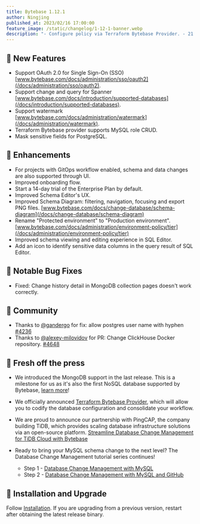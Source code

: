 ```yaml
---
title: Bytebase 1.12.1
author: Ningjing
published_at: 2023/02/16 17:00:00
feature_image: /static/changelog/1-12-1-banner.webp
description: "- Configure policy via Terraform Bytebase Provider. - 21 new SQL Review Rules for PostgreSQL. - Updated pricing plan."
---
```


## 🚀 New Features
- Support OAuth 2.0 for Single Sign-On (SSO) [www.bytebase.com/docs/administration/sso/oauth2](/docs/administration/sso/oauth2).
- Support change and query for Spanner [www.bytebase.com/docs/introduction/supported-databases](/docs/introduction/supported-databases).
- Support watermark [www.bytebase.com/docs/administration/watermark](/docs/administration/watermark).
- Terraform Bytebase provider supports MySQL role CRUD.
- Mask sensitive fields for PostgreSQL.

## 🎄 Enhancements
- For projects with GitOps workflow enabled, schema and data changes are also supported through UI.
- Improved onboarding flow.
- Start a 14-day trial of the Enterprise Plan by default.
- Improved Schema Editor's UX.
- Improved Schema Diagram: filtering, navigation, focusing and export PNG files. [www.bytebase.com/docs/change-database/schema-diagram](/docs/change-database/schema-diagram)
- Rename "Protected environment" to "Production environment". [www.bytebase.com/docs/administration/environment-policy/tier](/docs/administration/environment-policy/tier)
- Improved schema viewing and editing experience in SQL Editor.
- Add an icon to identify sensitive data columns in the query result of SQL Editor.

## 🐞 Notable Bug Fixes
- Fixed: Change history detail in MongoDB collection pages doesn't work correctly.

## 🎠 Community
- Thanks to [@gandergo](https://github.com/gandergo) for fix: allow postgres user name with hyphen [\#4236](https://github.com/bytebase/bytebase/pull/4236)
- Thanks to [@alexey-milovidov](https://github.com/alexey-milovidov) for PR: Change ClickHouse Docker repository. [\#4648](https://github.com/bytebase/bytebase/pull/4648)

## 📰 Fresh off the press
- We introduced the MongoDB support in the last release. This is a milestone for us as it's also the first NoSQL database supported by Bytebase, [learn more](/blog/introducing-mongodb-support-in-bytebase)!

- We officially announced [Terraform Bytebase Provider](/blog/introducing-terraform-bytebase-provider), which will allow you to codify the database configuration and consolidate your workflow. 
- We are proud to announce our partnership with PingCAP, the company building TiDB, which provides scaling database infrastructure solutions via an open-source platform. [Streamline Database Change Management for TiDB Cloud with Bytebase](/blog/streamline-database-change-management-for-tidb-cloud-with-bytebase)
- Ready to bring your MySQL schema change to the next level? The Database Change Management tutorial series continues!
  - Step 1 - [Database Change Management with MySQL](/blog/database-change-management-with-mysql)
  - Step 2 - [Database Change Management with MySQL and GitHub](/blog/database-change-management-with-mysql-and-github)

## 📕 Installation and Upgrade
Follow [Installation](/docs/get-started/install/overview). If you are upgrading from a previous version, restart after obtaining the latest release binary.
